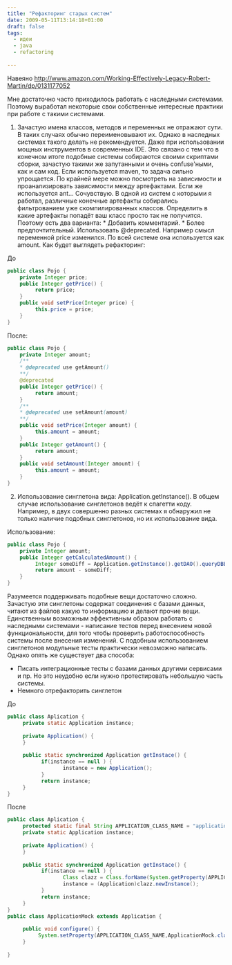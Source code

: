 ```yaml
---
title: "Рефакторинг старых систем"
date: 2009-05-11T13:14:18+01:00
draft: false
tags:
  - идеи
  - java
  - refactoring
  
---
```

Навеяно http://www.amazon.com/Working-Effectively-Legacy-Robert-Martin/dp/0131177052

Мне достаточно часто приходилось работать с наследными системами. Поэтому выработал некоторые свои собственные интересные практики при работе с такими системами.

  1. Зачастую имена классов, методов и переменных не отражают сути. В таких случаях обычно переименовывают их. Однако в наследных системах такого делать не рекомендуется. Даже при использовании мощных инструментов в современных IDE. Это связано с тем что в конечном итоге подобные системы собираются своими скриптами сборки, зачастую такими же запутанными и очень confuse'ными, как и сам код. Если используется maven, то задача сильно упрощается. По крайней мере можно посмотреть на зависимости и проанализировать зависимости между артефактами. Если же используется ant... Сочувствую. В одной из систем с которыми я работал, различные конечные артефакты собирались фильтрованием уже скомпилированных классов. Определить в какие артефакты попадёт ваш класс просто так не получится. Поэтому есть два варианта:
    * Добавить комментарий.
    * Более предпочтительный. Использовать @deprecated. Например смысл переменной price изменился. По всей системе она используется как amount. Как будет выглядеть рефакторинг:

До

```java
public class Pojo {  
    private Integer price;  
    public Integer getPrice() {  
         return price;  
    }  
    public void setPrice(Integer price) {  
         this.price = price;  
    }  
}
```

После:
    
```java
public class Pojo {  
    private Integer amount;  
    /** 
    * @deprecated use getAmount() 
    **/  
    @deprecated  
    public Integer getPrice() {  
         return amount;  
    }  
    /** 
    * @deprecated use setAmount(amount) 
    **/  
    public void setPrice(Integer amount) {  
         this.amount = amount;  
    }  
    public Integer getAmount() {  
         return amount;  
    }  
    public void setAmount(Integer amount) {  
         this.amount = amount;  
    }  
} 
```
	
  2. Использование синглетона вида: Application.getInstance(). В общем случае использование синглетонов ведёт к спагетти коду. Например, в двух совершенно разных системах я обнаружил не только наличие подобных синглетонов, но их использование вида.
  
Использование:
  
```java
public class Pojo {  
	private Integer amount;  
	public Integer getCalculatedAmount() {  
         Integer someDiff = Application.getInstance().getDAO().queryDBByKey(amount);  
         return amount - someDiff;  
    }  
}
```

Разумеется поддерживать подобные вещи достаточно сложно. Зачастую эти синглетоны содержат соединения с базами данных, читают из файлов какую то информацию и делают прочие вещи. Единственным возможным эффективным образом работать с наследными системами - написание тестов перед внесением новой функциональности, для того чтобы проверить работоспособность системы после внесения изменений. С подобным использованием синглетонов модульные тесты практически невозможно написать. Однако опять же существует два способа:

  * Писать интеграционные тесты с базами данных другими сервисами и пр. Но это неудобно если нужно протестировать небольшую часть системы. 
  * Немного отрефакторить синглетон
  
До

```java
public class Aplication {  
     private static Application instance;  
  
     private Application() {  
     }  
  
     public static synchronized Application getInstace() {  
           if(instance == null ) {  
                  instance = new Application();  
           }  
           return instance;  
     }  
} 
```

После

```java
public class Aplication {  
     protected static final String APPLICATION_CLASS_NAME = "application";  
     private static Application instance;  
  
     private Application() {  
     }  
  
     public static synchronized Application getInstace() {  
           if(instance == null ) {  
                  Class clazz = Class.forName(System.getProperty(APPLICATION_CLASS_NAME));  
                  instance = (Application)clazz.newInstance();  
           }  
           return instance;  
     }  
}  
public class ApplicationMock extends Application {  
  
     public void configure() {  
          System.setProperty(APPLICATION_CLASS_NAME,ApplicationMock.class.getName());  
     }  
  
}
```